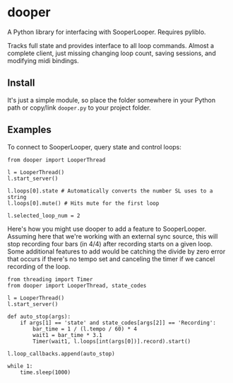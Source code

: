 # dooper

A Python library for interfacing with SooperLooper. Requires pyliblo.

Tracks full state and provides interface to all loop commands. Almost a complete client, just missing changing loop count, saving sessions, and modifying midi bindings.

## Install

It's just a simple module, so place the folder somewhere in your Python path or copy/link `dooper.py` to your project folder.

## Examples

To connect to SooperLooper, query state and control loops:

```
from dooper import LooperThread

l = LooperThread()
l.start_server()

l.loops[0].state # Automatically converts the number SL uses to a string
l.loops[0].mute() # Hits mute for the first loop

l.selected_loop_num = 2
```



Here's how you might use dooper to add a feature to SooperLooper. Assuming here that we're working with an external sync source, this will stop recording four bars (in 4/4) after recording starts on a given loop. Some additional features to add would be catching the divide by zero error that occurs if there's no tempo set and canceling the timer if we cancel recording of the loop.

```
from threading import Timer
from dooper import LooperThread, state_codes

l = LooperThread()
l.start_server()

def auto_stop(args):
    if args[1] == 'state' and state_codes[args[2]] == 'Recording':
        bar_time = 1 / (l.tempo / 60) * 4
        wait1 = bar_time * 3.1
        Timer(wait1, l.loops[int(args[0])].record).start()

l.loop_callbacks.append(auto_stop)

while 1:
    time.sleep(1000)
```
